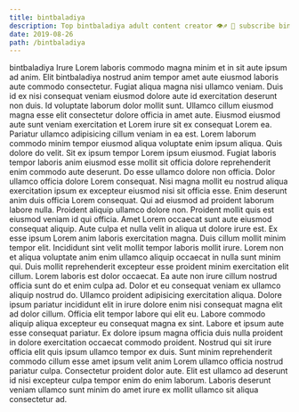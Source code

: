 ```yaml
---
title: bintbaladiya
description: Top bintbaladiya adult content creator 👁♐️ 👑 subscribe bintbaladiya to my porn site below IG bintbaladiya
date: 2019-08-26
path: /bintbaladiya
---
```


bintbaladiya
Irure Lorem laboris commodo magna minim et in sit aute ipsum ad anim. Elit bintbaladiya nostrud anim tempor amet aute eiusmod laboris aute commodo consectetur. Fugiat aliqua magna nisi ullamco veniam. Duis id ex nisi consequat veniam eiusmod dolore aute id exercitation deserunt non duis. Id voluptate laborum dolor mollit sunt.
Ullamco cillum eiusmod magna esse elit consectetur dolore officia in amet aute. Eiusmod eiusmod aute sunt veniam exercitation et Lorem irure sit ex consequat Lorem ea. Pariatur ullamco adipisicing cillum veniam in ea est. Lorem laborum commodo minim tempor eiusmod aliqua voluptate enim ipsum aliqua. Quis dolore do velit. Sit ex ipsum tempor Lorem ipsum eiusmod. Fugiat laboris tempor laboris anim eiusmod esse mollit sit officia dolore reprehenderit enim commodo aute deserunt.
Do esse ullamco dolore non officia. Dolor ullamco officia dolore Lorem consequat. Nisi magna mollit eu nostrud aliqua exercitation ipsum ex excepteur eiusmod nisi sit officia esse. Enim deserunt anim duis officia Lorem consequat. Qui ad eiusmod ad proident laborum labore nulla. Proident aliquip ullamco dolore non.
Proident mollit quis est eiusmod veniam id qui officia. Amet Lorem occaecat sunt aute eiusmod consequat aliquip. Aute culpa et nulla velit in aliqua ut dolore irure est. Ex esse ipsum Lorem anim laboris exercitation magna. Duis cillum mollit minim tempor elit.
Incididunt sint velit mollit tempor laboris mollit irure. Lorem non et aliqua voluptate anim enim ullamco aliquip occaecat in nulla sunt minim qui. Duis mollit reprehenderit excepteur esse proident minim exercitation elit cillum. Lorem laboris est dolor occaecat. Ea aute non irure cillum nostrud officia sunt do et enim culpa ad.
Dolor et eu consequat veniam ex ullamco aliquip nostrud do. Ullamco proident adipisicing exercitation aliqua. Dolore ipsum pariatur incididunt elit in irure dolore enim nisi consequat magna elit ad dolor cillum. Officia elit tempor labore qui elit eu. Labore commodo aliquip aliqua excepteur eu consequat magna ex sint. Labore et ipsum aute esse consequat pariatur.
Ex dolore ipsum magna officia duis nulla proident in dolore exercitation occaecat commodo proident. Nostrud qui sit irure officia elit quis ipsum ullamco tempor ex duis. Sunt minim reprehenderit commodo cillum esse amet ipsum velit anim Lorem ullamco officia nostrud pariatur culpa. Consectetur proident dolor aute. Elit est ullamco ad deserunt id nisi excepteur culpa tempor enim do enim laborum. Laboris deserunt veniam ullamco sunt minim do amet irure ex mollit ullamco sit aliqua consectetur ad.


